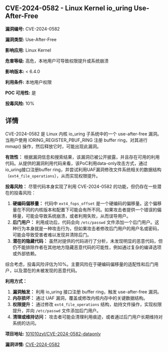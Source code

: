 ## CVE-2024-0582 - Linux Kernel io_uring Use-After-Free

**漏洞编号:** CVE-2024-0582

**漏洞类型:** Use-After-Free

**影响应用:** Linux Kernel

**危害等级:** 高危，本地用户可导致权限提升或系统崩溃

**影响版本:** < 6.4.0

**利用条件:** 本地用户权限

**POC 可用性:** 是

**投毒风险:** 10%

## 详情

CVE-2024-0582 是 Linux 内核 io_uring 子系统中的一个 use-after-free 漏洞。当用户使用 IORING_REGISTER_PBUF_RING 注册 buffer ring，对其进行 mmap() 操作，然后释放它时，可能出现此漏洞。

**有效性：**
根据漏洞信息和搜索结果，该漏洞已被公开披露，并且存在可用的利用代码。从提供的漏洞利用代码来看，该PoC利用data-only攻击方式，通过io_uring接口注册buffer ring，并尝试利用UAF漏洞修改文件系统相关的数据结构（`ext4_file_operations`），从而实现权限提升。

**投毒风险：**
尽管代码本身实现了利用 CVE-2024-0582 的功能，但仍存在一些潜在的投毒风险：

1.  **硬编码偏移量：** 代码中 `ext4_fops_offset` 是一个硬编码的偏移量。这个偏移量在不同的内核版本和配置下可能会有所不同。如果攻击者提供一个错误的偏移量，可能会导致系统崩溃，或者利用失败，从而误导用户。
2.  **后门用户：** 利用成功后，代码会向 `/etc/passwd` 文件添加一个后门用户。这种行为本身就是一种攻击行为，但如果攻击者修改后门用户的用户名或密码，可能会导致受害者难以发现并清除后门。
3.  **潜在的隐藏代码：** 虽然对提供的代码进行了分析，未发现明显的恶意代码，但仍不能排除作者在其他地方隐藏恶意代码的可能性，例如通过复杂的编译选项或外部依赖。

综合考虑，投毒风险评估为10%。主要风险在于硬编码偏移量的适配性和后门用户，以及潜在的未被发现的恶意代码。

**利用方式：**
1.  **漏洞触发：** 利用 io_uring 接口注册 buffer ring，触发 use-after-free 漏洞。
2.  **内存损坏：** 通过 UAF 漏洞，覆盖或修改内核内存中的关键数据结构。
3.  **权限提升：** 通过修改 `ext4_file_operations` 结构，劫持文件操作，实现权限提升，并向 `/etc/passwd` 文件添加后门用户。
4.  **清理或维持访问：** 攻击者可能会清理利用痕迹，或者通过后门用户长期维持对系统的访问。

**项目地址:** [101010zyl/CVE-2024-0582-dataonly](https://github.com/101010zyl/CVE-2024-0582-dataonly)

**漏洞详情:** [CVE-2024-0582](https://nvd.nist.gov/vuln/detail/CVE-2024-0582)